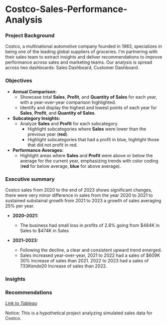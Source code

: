 # Costco-Sales-Performance-Analysis

### Project Background 
Costco, a multinational automotive company founded in 1983, specializes in being one of the leading global suppliers of groceries. I'm partnering with their sales team to extract insights and deliver recommendations to improve performance across sales and marketing teams. Our analysis is spread across two dashboards: Sales Dashboard, Customer Dashboard.

### Objectives  
- **Annual Comparison:**  
  - Showcase total **Sales**, **Profit**, and **Quantity of Sales** for each year, with a year-over-year comparison highlighted.
  - Identify and display the highest and lowest points of each year for **Sales**, **Profit**, and **Quantity of Sales**.  
- **Subcategory Insights:**  
  - Analyze **Sales** and **Profit** for each subcategory.  
      - Highlight subcategories where **Sales** were lower than the previous year (**red**).
      - Highlight subcategories that had a profit in blue, highlight those that did not profit in red.
- **Performance Averages:**  
  - Highlight areas where **Sales** and **Profit** were above or below the average for the current year, emphasizing trends with color coding (**red** for below average, **blue** for above average). 

### Executive summary
Costco sales from 2020 to the end of 2023 shows significant changes, there were very minor difference in sales from the year 2020 to 2021 to sustained substainal growth from 2021 to 2023 a growth of sales averaging 25% per year.

- **2020–2021:**  
  - The business had small loss in profits of 2.8% going from $484K in Sales to $474K in Sales

- **2021–2023:**  
  - Following the decline, a clear and consistent upward trend emerged.  
  - Sales increased year-over-year, 2021 to 2022 had a sales of $609K 30% Increase of sales than 2021. 2022 to 2023 had a sales of $733K and a 20$ Increase of sales than 2022.

### Insights


### Recommendations

[*Link to Tableau*](https://public.tableau.com/app/profile/joshua.kagwanja/viz/Salesanalysis_17303262492110/SalesDashboard)

Notice: This is a hypothetical project analyzing simulated sales data for Costco.
